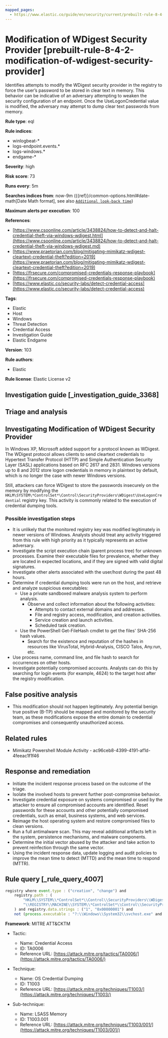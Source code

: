 ```yaml
---
mapped_pages:
  - https://www.elastic.co/guide/en/security/current/prebuilt-rule-8-4-2-modification-of-wdigest-security-provider.html
---
```


# Modification of WDigest Security Provider [prebuilt-rule-8-4-2-modification-of-wdigest-security-provider]

Identifies attempts to modify the WDigest security provider in the registry to force the user’s password to be stored in clear text in memory. This behavior can be indicative of an adversary attempting to weaken the security configuration of an endpoint. Once the UseLogonCredential value is modified, the adversary may attempt to dump clear text passwords from memory.

**Rule type**: eql

**Rule indices**:

* winlogbeat-*
* logs-endpoint.events.*
* logs-windows.*
* endgame-*

**Severity**: high

**Risk score**: 73

**Runs every**: 5m

**Searches indices from**: now-9m ({{ref}}/common-options.html#date-math[Date Math format], see also [`Additional look-back time`](docs-content://solutions/security/detect-and-alert/create-detection-rule.md#rule-schedule))

**Maximum alerts per execution**: 100

**References**:

* [https://www.csoonline.com/article/3438824/how-to-detect-and-halt-credential-theft-via-windows-wdigest.html](https://www.csoonline.com/article/3438824/how-to-detect-and-halt-credential-theft-via-windows-wdigest.md)
* [https://www.praetorian.com/blog/mitigating-mimikatz-wdigest-cleartext-credential-theft?edition=2019](https://www.praetorian.com/blog/mitigating-mimikatz-wdigest-cleartext-credential-theft?edition=2019)
* [https://frsecure.com/compromised-credentials-response-playbook](https://frsecure.com/compromised-credentials-response-playbook)
* [https://www.elastic.co/security-labs/detect-credential-access](https://www.elastic.co/security-labs/detect-credential-access)

**Tags**:

* Elastic
* Host
* Windows
* Threat Detection
* Credential Access
* Investigation Guide
* Elastic Endgame

**Version**: 103

**Rule authors**:

* Elastic

**Rule license**: Elastic License v2

## Investigation guide [_investigation_guide_3368]

## Triage and analysis

## Investigating Modification of WDigest Security Provider

In Windows XP, Microsoft added support for a protocol known as WDigest. The WDigest protocol allows clients to send cleartext credentials to Hypertext Transfer Protocol (HTTP) and Simple Authentication Security Layer (SASL) applications based on RFC 2617 and 2831. Windows versions up to 8 and 2012 store logon credentials in memory in plaintext by default, which is no longer the case with newer Windows versions.

Still, attackers can force WDigest to store the passwords insecurely on the memory by modifying the `HKLM\SYSTEM\*ControlSet*\Control\SecurityProviders\WDigest\UseLogonCredential` registry key. This activity is commonly related to the execution of credential dumping tools.

### Possible investigation steps

- It is unlikely that the monitored registry key was modified legitimately in newer versions of Windows. Analysts should treat any activity triggered from this rule with high priority as it typically represents an active adversary.
- Investigate the script execution chain (parent process tree) for unknown processes. Examine their executable files for prevalence, whether they are located in expected locations, and if they are signed with valid digital signatures.
- Investigate other alerts associated with the user/host during the past 48 hours.
- Determine if credential dumping tools were run on the host, and retrieve and analyze suspicious executables:
  - Use a private sandboxed malware analysis system to perform analysis.
    - Observe and collect information about the following activities:
      - Attempts to contact external domains and addresses.
      - File and registry access, modification, and creation activities.
      - Service creation and launch activities.
      - Scheduled task creation.
  - Use the PowerShell Get-FileHash cmdlet to get the files' SHA-256 hash values.
    - Search for the existence and reputation of the hashes in resources like VirusTotal, Hybrid-Analysis, CISCO Talos, Any.run, etc.
- Use process name, command line, and file hash to search for occurrences on other hosts.
- Investigate potentially compromised accounts. Analysts can do this by searching for login events (for example, 4624) to the target host after the registry modification.

## False positive analysis

- This modification should not happen legitimately. Any potential benign true positive (B-TP) should be mapped and monitored by the security team, as these modifications expose the entire domain to credential compromises and consequently unauthorized access.

## Related rules

- Mimikatz Powershell Module Activity - ac96ceb8-4399-4191-af1d-4feeac1f1f46

## Response and remediation

- Initiate the incident response process based on the outcome of the triage.
- Isolate the involved hosts to prevent further post-compromise behavior.
- Investigate credential exposure on systems compromised or used by the attacker to ensure all compromised accounts are identified. Reset passwords for these accounts and other potentially compromised credentials, such as email, business systems, and web services.
- Reimage the host operating system and restore compromised files to clean versions.
- Run a full antimalware scan. This may reveal additional artifacts left in the system, persistence mechanisms, and malware components.
- Determine the initial vector abused by the attacker and take action to prevent reinfection through the same vector.
- Using the incident response data, update logging and audit policies to improve the mean time to detect (MTTD) and the mean time to respond (MTTR).

## Rule query [_rule_query_4007]

```js
registry where event.type : ("creation", "change") and
    registry.path : (
        "HKLM\\SYSTEM\\*ControlSet*\\Control\\SecurityProviders\\WDigest\\UseLogonCredential",
        "\\REGISTRY\\MACHINE\\SYSTEM\\*ControlSet*\\Control\\SecurityProviders\\WDigest\\UseLogonCredential"
    ) and registry.data.strings : ("1", "0x00000001") and
    not (process.executable : "?:\\Windows\\System32\\svchost.exe" and user.id : "S-1-5-18")
```

**Framework**: MITRE ATT&CKTM

* Tactic:

    * Name: Credential Access
    * ID: TA0006
    * Reference URL: [https://attack.mitre.org/tactics/TA0006/](https://attack.mitre.org/tactics/TA0006/)

* Technique:

    * Name: OS Credential Dumping
    * ID: T1003
    * Reference URL: [https://attack.mitre.org/techniques/T1003/](https://attack.mitre.org/techniques/T1003/)

* Sub-technique:

    * Name: LSASS Memory
    * ID: T1003.001
    * Reference URL: [https://attack.mitre.org/techniques/T1003/001/](https://attack.mitre.org/techniques/T1003/001/)




